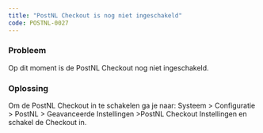 ```yaml
---
title: "PostNL Checkout is nog niet ingeschakeld"
code: POSTNL-0027
---
```



<p><h3>Probleem</h3></p><p>Op dit moment is de PostNL Checkout nog niet ingeschakeld. </p><p><h3>Oplossing</h3></p><p>Om de PostNL Checkout in te schakelen ga je naar: Systeem &gt; Configuratie &gt; PostNL &gt; Geavanceerde Instellingen &gt;PostNL Checkout Instellingen en schakel de Checkout in. </p>
